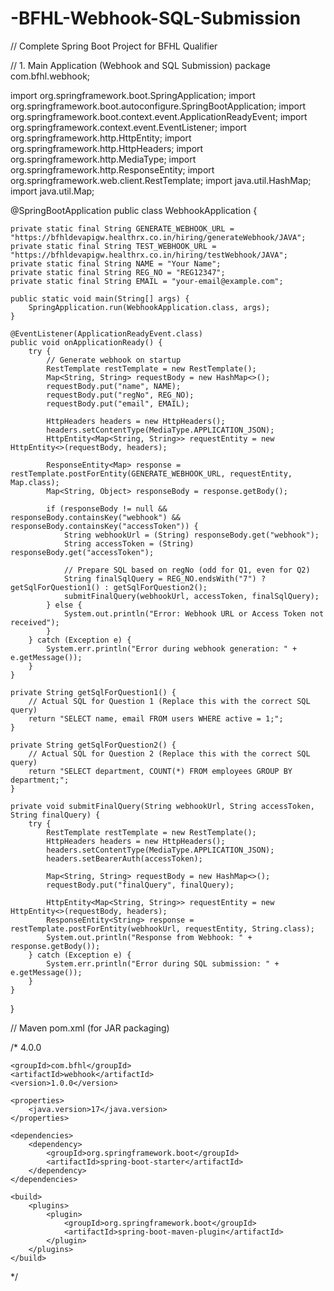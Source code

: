 # -BFHL-Webhook-SQL-Submission
// Complete Spring Boot Project for BFHL Qualifier

// 1. Main Application (Webhook and SQL Submission)
package com.bfhl.webhook;

import org.springframework.boot.SpringApplication;
import org.springframework.boot.autoconfigure.SpringBootApplication;
import org.springframework.boot.context.event.ApplicationReadyEvent;
import org.springframework.context.event.EventListener;
import org.springframework.http.HttpEntity;
import org.springframework.http.HttpHeaders;
import org.springframework.http.MediaType;
import org.springframework.http.ResponseEntity;
import org.springframework.web.client.RestTemplate;
import java.util.HashMap;
import java.util.Map;

@SpringBootApplication
public class WebhookApplication {

    private static final String GENERATE_WEBHOOK_URL = "https://bfhldevapigw.healthrx.co.in/hiring/generateWebhook/JAVA";
    private static final String TEST_WEBHOOK_URL = "https://bfhldevapigw.healthrx.co.in/hiring/testWebhook/JAVA";
    private static final String NAME = "Your Name";
    private static final String REG_NO = "REG12347";
    private static final String EMAIL = "your-email@example.com";

    public static void main(String[] args) {
        SpringApplication.run(WebhookApplication.class, args);
    }

    @EventListener(ApplicationReadyEvent.class)
    public void onApplicationReady() {
        try {
            // Generate webhook on startup
            RestTemplate restTemplate = new RestTemplate();
            Map<String, String> requestBody = new HashMap<>();
            requestBody.put("name", NAME);
            requestBody.put("regNo", REG_NO);
            requestBody.put("email", EMAIL);

            HttpHeaders headers = new HttpHeaders();
            headers.setContentType(MediaType.APPLICATION_JSON);
            HttpEntity<Map<String, String>> requestEntity = new HttpEntity<>(requestBody, headers);

            ResponseEntity<Map> response = restTemplate.postForEntity(GENERATE_WEBHOOK_URL, requestEntity, Map.class);
            Map<String, Object> responseBody = response.getBody();

            if (responseBody != null && responseBody.containsKey("webhook") && responseBody.containsKey("accessToken")) {
                String webhookUrl = (String) responseBody.get("webhook");
                String accessToken = (String) responseBody.get("accessToken");

                // Prepare SQL based on regNo (odd for Q1, even for Q2)
                String finalSqlQuery = REG_NO.endsWith("7") ? getSqlForQuestion1() : getSqlForQuestion2();
                submitFinalQuery(webhookUrl, accessToken, finalSqlQuery);
            } else {
                System.out.println("Error: Webhook URL or Access Token not received");
            }
        } catch (Exception e) {
            System.err.println("Error during webhook generation: " + e.getMessage());
        }
    }

    private String getSqlForQuestion1() {
        // Actual SQL for Question 1 (Replace this with the correct SQL query)
        return "SELECT name, email FROM users WHERE active = 1;";
    }

    private String getSqlForQuestion2() {
        // Actual SQL for Question 2 (Replace this with the correct SQL query)
        return "SELECT department, COUNT(*) FROM employees GROUP BY department;";
    }

    private void submitFinalQuery(String webhookUrl, String accessToken, String finalQuery) {
        try {
            RestTemplate restTemplate = new RestTemplate();
            HttpHeaders headers = new HttpHeaders();
            headers.setContentType(MediaType.APPLICATION_JSON);
            headers.setBearerAuth(accessToken);

            Map<String, String> requestBody = new HashMap<>();
            requestBody.put("finalQuery", finalQuery);

            HttpEntity<Map<String, String>> requestEntity = new HttpEntity<>(requestBody, headers);
            ResponseEntity<String> response = restTemplate.postForEntity(webhookUrl, requestEntity, String.class);
            System.out.println("Response from Webhook: " + response.getBody());
        } catch (Exception e) {
            System.err.println("Error during SQL submission: " + e.getMessage());
        }
    }
}

// Maven pom.xml (for JAR packaging)

/*
<project xmlns="http://maven.apache.org/POM/4.0.0" xmlns:xsi="http://www.w3.org/2001/XMLSchema-instance"
         xsi:schemaLocation="http://maven.apache.org/POM/4.0.0 http://maven.apache.org/xsd/maven-4.0.0.xsd">
    <modelVersion>4.0.0</modelVersion>

    <groupId>com.bfhl</groupId>
    <artifactId>webhook</artifactId>
    <version>1.0.0</version>

    <properties>
        <java.version>17</java.version>
    </properties>

    <dependencies>
        <dependency>
            <groupId>org.springframework.boot</groupId>
            <artifactId>spring-boot-starter</artifactId>
        </dependency>
    </dependencies>

    <build>
        <plugins>
            <plugin>
                <groupId>org.springframework.boot</groupId>
                <artifactId>spring-boot-maven-plugin</artifactId>
            </plugin>
        </plugins>
    </build>

</project>
*/
